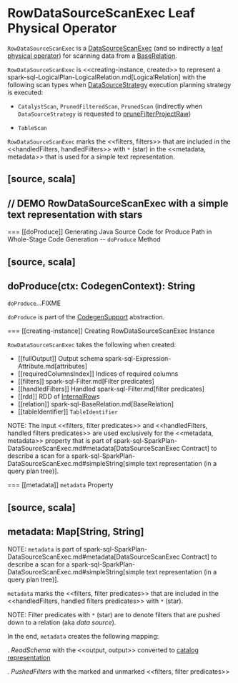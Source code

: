 # RowDataSourceScanExec Leaf Physical Operator

`RowDataSourceScanExec` is a [DataSourceScanExec](DataSourceScanExec.md) (and so indirectly a [leaf physical operator](LeafExecNode.md)) for scanning data from a [BaseRelation](#relation).

`RowDataSourceScanExec` is <<creating-instance, created>> to represent a spark-sql-LogicalPlan-LogicalRelation.md[LogicalRelation] with the following scan types when [DataSourceStrategy](../execution-planning-strategies/DataSourceStrategy.md) execution planning strategy is executed:

* `CatalystScan`, `PrunedFilteredScan`, `PrunedScan` (indirectly when `DataSourceStrategy` is requested to [pruneFilterProjectRaw](../execution-planning-strategies/DataSourceStrategy.md#pruneFilterProjectRaw))

* `TableScan`

`RowDataSourceScanExec` marks the <<filters, filters>> that are included in the <<handledFilters, handledFilters>> with `*` (star) in the <<metadata, metadata>> that is used for a simple text representation.

[source, scala]
----
// DEMO RowDataSourceScanExec with a simple text representation with stars
----

=== [[doProduce]] Generating Java Source Code for Produce Path in Whole-Stage Code Generation -- `doProduce` Method

[source, scala]
----
doProduce(ctx: CodegenContext): String
----

`doProduce`...FIXME

`doProduce` is part of the [CodegenSupport](CodegenSupport.md#doProduce) abstraction.

=== [[creating-instance]] Creating RowDataSourceScanExec Instance

`RowDataSourceScanExec` takes the following when created:

* [[fullOutput]] Output schema spark-sql-Expression-Attribute.md[attributes]
* [[requiredColumnsIndex]] Indices of required columns
* [[filters]] spark-sql-Filter.md[Filter predicates]
* [[handledFilters]] Handled spark-sql-Filter.md[filter predicates]
* [[rdd]] RDD of [InternalRow](../InternalRow.md)s
* [[relation]] spark-sql-BaseRelation.md[BaseRelation]
* [[tableIdentifier]] `TableIdentifier`

NOTE: The input <<filters, filter predicates>> and <<handledFilters, handled filters predicates>> are used exclusively for the <<metadata, metadata>> property that is part of spark-sql-SparkPlan-DataSourceScanExec.md#metadata[DataSourceScanExec Contract] to describe a scan for a spark-sql-SparkPlan-DataSourceScanExec.md#simpleString[simple text representation (in a query plan tree)].

=== [[metadata]] `metadata` Property

[source, scala]
----
metadata: Map[String, String]
----

NOTE: `metadata` is part of spark-sql-SparkPlan-DataSourceScanExec.md#metadata[DataSourceScanExec Contract] to describe a scan for a spark-sql-SparkPlan-DataSourceScanExec.md#simpleString[simple text representation (in a query plan tree)].

`metadata` marks the <<filters, filter predicates>> that are included in the <<handledFilters, handled filters predicates>> with `*` (star).

NOTE: Filter predicates with `*` (star) are to denote filters that are pushed down to a relation (aka _data source_).

In the end, `metadata` creates the following mapping:

. *ReadSchema* with the <<output, output>> converted to [catalog representation](../StructType.md#catalogString)

. *PushedFilters* with the marked and unmarked <<filters, filter predicates>>
